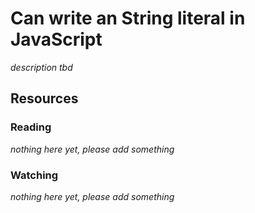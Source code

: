 # Can write an String literal in JavaScript
_description tbd_
## Resources
### Reading
_nothing here yet, please add something_
### Watching
_nothing here yet, please add something_
